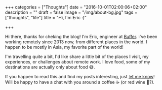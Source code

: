 +++
categories = ["Thoughts"]
date = "2016-10-01T02:00:06+02:00"
description = ""
draft = false
image = "/img/about-bg.jpg"
tags =  ["thoughts", "life"]
title = "Hi, I'm Eric :)"

+++

Hi there, thanks for cheking the blog! I'm Eric, engineer at [Buffer](https://buffer.com). I've been working remotely since 2013 now, from different places in the world. I happen to be mostly in Asia, my favorite part of the world!

I'm travelling quite a bit, I'd like share a little bit of the places I visit, my experiences, or challenges about remote work. I love food, some of my destinations are actually only about food 😅.

If you happen to read this and find my posts interesting, just [let me know](https://twitter.com/eric_khun)! Will be happy to have a chat with you around a coffee ☕️ (or red wine 🍷?).